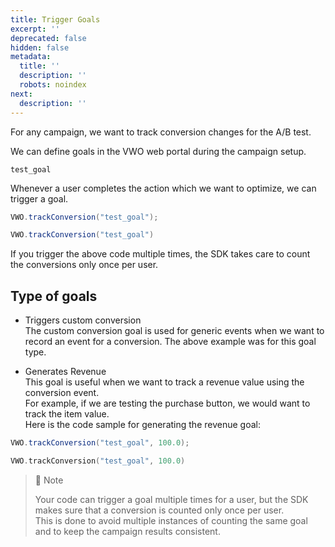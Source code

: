 ```yaml
---
title: Trigger Goals
excerpt: ''
deprecated: false
hidden: false
metadata:
  title: ''
  description: ''
  robots: noindex
next:
  description: ''
---
```

For any campaign, we want to track conversion changes for the A/B test.

We can define goals in the VWO web portal during the campaign setup.

```text Goal Identifier
test_goal
```

Whenever a user completes the action which we want to optimize, we can trigger a goal.

```java
VWO.trackConversion("test_goal");
```
```java Kotlin
VWO.trackConversion("test_goal")
```

If you trigger the above code multiple times, the SDK takes care to count the conversions only once per user.

## Type of goals

* Triggers custom conversion\
  The custom conversion goal is used for generic events when we want to record an event for a conversion. The above example was for this goal type.

* Generates Revenue\
  This goal is useful when we want to track a revenue value using the conversion event.\
  For example, if we are testing the purchase button, we would want to track the item value.\
  Here is the code sample for generating the revenue goal:

```java
VWO.trackConversion("test_goal", 100.0);
```
```kotlin Kotlin
VWO.trackConversion("test_goal", 100.0)
```

> 📘 Note
>
> Your code can trigger a goal multiple times for a user, but the SDK makes sure that a conversion is counted only once per user.\
> This is done to avoid multiple instances of counting the same goal and to keep the campaign results consistent.
